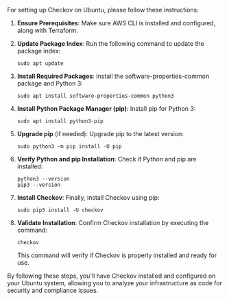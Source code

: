 For setting up Checkov on Ubuntu, please follow these instructions:

1. **Ensure Prerequisites**:
   Make sure AWS CLI is installed and configured, along with Terraform.

2. **Update Package Index**:
   Run the following command to update the package index:
   ```
   sudo apt update
   ```

3. **Install Required Packages**:
   Install the software-properties-common package and Python 3:
   ```
   sudo apt install software-properties-common python3
   ```

4. **Install Python Package Manager (pip)**:
   Install pip for Python 3:
   ```
   sudo apt install python3-pip
   ```

5. **Upgrade pip** (if needed):
   Upgrade pip to the latest version:
   ```
   sudo python3 -m pip install -U pip
   ```

6. **Verify Python and pip Installation**:
   Check if Python and pip are installed:
   ```
   python3 --version
   pip3 --version
   ```

7. **Install Checkov**:
   Finally, install Checkov using pip:
   ```
   sudo pip3 install -U checkov
   ```

8. **Validate Installation**:
   Confirm Checkov installation by executing the command:
   ```
   checkov
   ```

   This command will verify if Checkov is properly installed and ready for use.

By following these steps, you'll have Checkov installed and configured on your Ubuntu system, allowing you to analyze your infrastructure as code for security and compliance issues.

